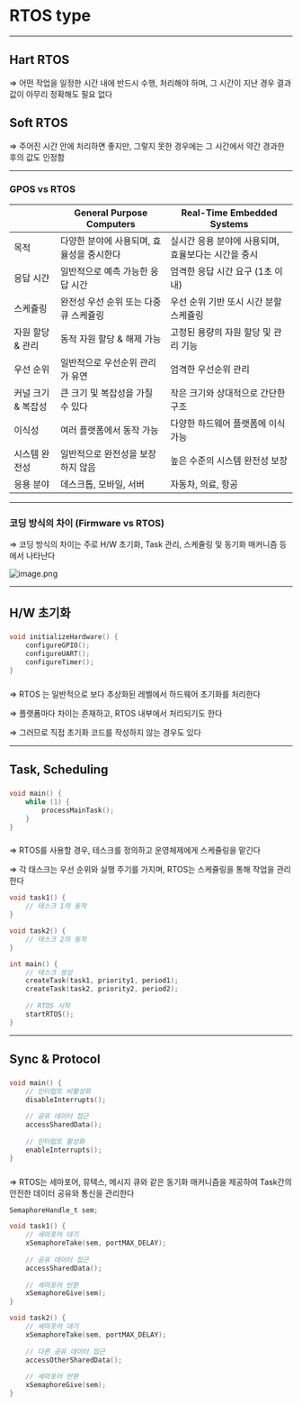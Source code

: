 # RTOS type

---

## Hart RTOS

⇒ 어떤 작업을 일정한 시간 내에 반드시 수행, 처리해야 하며, 그 시간이 지난 경우 결과 값이 아무리 정확해도 필요 없다

## Soft RTOS

⇒ 주어진 시간 안에 처리하면 좋지만, 그렇지 못한 경우에는 그 시간에서 약간 경과한 후의 값도 인정함

---

### GPOS vs RTOS

|  | General Purpose Computers | Real-Time Embedded Systems |
| --- | --- | --- |
| 목적 | 다양한 분야에 사용되며, 효율성을 중시한다 | 실시간 응용 분야에 사용되며, 효율보다는 시간을 중시 |
| 응답 시간 | 일반적으로 예측 가능한 응답 시간 | 엄격한 응답 시간 요구 (1초 이내) |
| 스케쥴링 | 완전성 우선 순위 또는 다중 큐 스케쥴링 | 우선 순위 기반 또시 시간 분할 스케쥴링  |
| 자원 할당 & 관리 | 동적 자원 할당 & 해제 가능 | 고정된 용량의 자원 할당 및 관리 기능 |
| 우선 순위 | 일반적으로 우선순위 관리가 유연 | 엄격한 우선순위 관리 |
| 커널 크기 & 복잡성 | 큰 크기 및 복잡성을 가질 수 있다 | 작은 크기와 상대적으로 간단한 구조 |
| 이식성 | 여러 플랫폼에서 동작 가능 | 다양한 하드웨어 플랫폼에 이식 가능 |
| 시스템 완전성 | 일반적으로 완전성을 보장하지 않음 | 높은 수준의 시스템 완전성 보장 |
| 응용 분야 | 데스크톱, 모바일, 서버 | 자동차, 의료, 항공 |

---

### 코딩 방식의 차이 (Firmware vs RTOS)

⇒ 코딩 방식의 차이는 주로 H/W 초기화, Task 관리, 스케쥴링 및 동기화 매커니즘 등에서 나타난다

![image.png](attachment:911f1361-e588-4eeb-a91b-139331005f76:image.png)

---

## H/W 초기화

### <Firmware>

```c
void initializeHardware() {
	configureGPIO();
	configureUART();
	configureTimer();
}
```

### <RTOS>

⇒ RTOS 는 일반적으로 보다 추상화된 레벨에서 하드웨어 초기화를 처리한다

⇒ 플랫폼마다 차이는 존재하고, RTOS 내부에서 처리되기도 한다

⇒ 그러므로 직접 초기화 코드를 작성하지 않는 경우도 있다

---

## Task, Scheduling

### <Firmware>

```c
void main() {
	while (1) {
		processMainTask();
	}
}
```

### <RTOS>

⇒ RTOS를 사용할 경우, 테스크를 정의하고 운영체제에게 스케쥴링을 맡긴다

⇒ 각 태스크는 우선 순위와 실행 주기를 가지며, RTOS는 스케쥴링을 통해 작업을 관리한다

```c
void task1() {
    // 태스크 1의 동작
}

void task2() {
    // 태스크 2의 동작
}

int main() {
    // 태스크 생성
    createTask(task1, priority1, period1);
    createTask(task2, priority2, period2);
    
    // RTOS 시작
    startRTOS();
}
```

---

## Sync & Protocol

### <Firmware>

```c
void main() {
    // 인터럽트 비활성화
    disableInterrupts();
    
    // 공유 데이터 접근
    accessSharedData();
    
    // 인터럽트 활성화
    enableInterrupts();
}
```

### <RTOS>

⇒ RTOS는 세마포어, 뮤텍스, 메시지 큐와 같은 동기화 매커니즘을 제공하여 Task간의 안전한 데이터 공유와 통신을 관리한다

```c
SemaphoreHandle_t sem;

void task1() {
    // 세마포어 대기
    xSemaphoreTake(sem, portMAX_DELAY);
    
    // 공유 데이터 접근
    accessSharedData();
    
    // 세마포어 반환
    xSemaphoreGive(sem);
}

void task2() {
    // 세마포어 대기
    xSemaphoreTake(sem, portMAX_DELAY);
    
    // 다른 공유 데이터 접근
    accessOtherSharedData();
    
    // 세마포어 반환
    xSemaphoreGive(sem);
}
```
